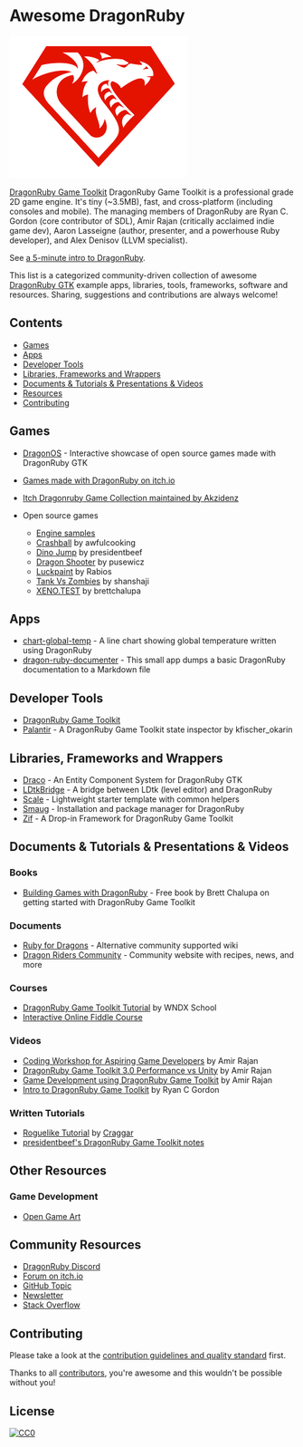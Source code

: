 # Awesome DragonRuby

![](./dragonruby-logo.png)

[DragonRuby Game Toolkit](http://dragonruby.org/toolkit/game) DragonRuby Game Toolkit is a professional grade 2D game engine. It's tiny (~3.5MB), fast, and cross-platform (including consoles and mobile). The managing members of DragonRuby are Ryan C. Gordon (core contributor of SDL), Amir Rajan (critically acclaimed indie game dev), Aaron Lasseigne (author, presenter, and a powerhouse Ruby developer), and Alex Denisov (LLVM specialist).

See [a 5-minute intro to DragonRuby](https://www.youtube.com/embed/DYBRzglsEzU).

This list is a categorized community-driven collection of awesome [DragonRuby GTK](https://dragonruby.org/toolkit/game) example apps, libraries, tools, frameworks, software and resources.
Sharing, suggestions and contributions are always welcome!

## Contents

  - [Games](#games)
  - [Apps](#apps)
  - [Developer Tools](#developer-tools)
  - [Libraries, Frameworks and Wrappers](#libraries-frameworks-and-wrappers)
  - [Documents & Tutorials & Presentations & Videos](#documents--tutorials--presentations--videos)
  - [Resources](#other-resources)
  - [Contributing](#contributing)

## Games

* [DragonOS](https://dragonridersunite.itch.io/dragon-os) - Interactive showcase of open source games made with DragonRuby GTK
* [Games made with DragonRuby on itch.io](https://itch.io/games/tag-dragonruby)
* [Itch Dragonruby Game Collection maintained by Akzidenz](https://itch.io/c/1043933/dragonruby)

* Open source games
  * [Engine samples](https://github.com/DragonRuby/dragonruby-game-toolkit-contrib/tree/master/samples)
  * [Crashball](https://github.com/awfulcooking/Crashball) by awfulcooking
  * [Dino Jump](https://github.com/presidentbeef/dino_jump) by presidentbeef
  * [Dragon Shooter](https://github.com/pusewicz/dragon-shooter) by pusewicz
  * [Luckpaint](https://github.com/Rabios/luckpaint) by Rabios
  * [Tank Vs Zombies](https://github.com/shanshaji/Tank-Vs-Zombie-Game-Ruby) by shanshaji
  * [XENO.TEST](https://github.com/brettchalupa/xeno.test) by brettchalupa

## Apps

* [chart-global-temp](https://github.com/jasemagee/chart-global-temp/) - A line chart showing global temperature written using DragonRuby
* [dragon-ruby-documenter](https://github.com/ediathome/dragon-ruby-documenter) - This small app dumps a basic DragonRuby documentation to a Markdown file

## Developer Tools

* [DragonRuby Game Toolkit](https://dragonruby.itch.io/dragonruby-gtk)
* [Palantir](https://kfischer-okarin.itch.io/palantir) - A DragonRuby Game Toolkit state inspector by kfischer_okarin

## Libraries, Frameworks and Wrappers

* [Draco](https://github.com/guitsaru/draco) - An Entity Component System for DragonRuby GTK
* [LDtkBridge](https://github.com/LittleB0xes/LDtkBridge) - A bridge between LDtk (level editor) and DragonRuby
* [Scale](https://github.com/DragonRidersUnite/scale) - Lightweight starter template with common helpers
* [Smaug](https://smaug.dev/) - Installation and package manager for DragonRuby
* [Zif](https://github.com/danhealy/dragonruby-zif) - A Drop-in Framework for DragonRuby Game Toolkit

## Documents & Tutorials & Presentations & Videos

### Books

* [Building Games with DragonRuby](https://book.dragonriders.community/) - Free book by Brett Chalupa on getting started with DragonRuby Game Toolkit

### Documents

* [Ruby for Dragons](https://ejectdrive.com/Ruby_for_Dragons/) - Alternative community supported wiki
* [Dragon Riders Community](https://www.dragonriders.community) - Community website with recipes, news, and more

### Courses

* [DragonRuby Game Toolkit Tutorial](http://dragonruby.school) by WNDX School
* [Interactive Online Fiddle Course](fiddle.dragonruby.org/)

### Videos

* [Coding Workshop for Aspiring Game Developers](https://www.youtube.com/watch?v=S3CFce1arC8) by Amir Rajan
* [DragonRuby Game Toolkit 3.0 Performance vs Unity](https://www.youtube.com/watch?v=MFR-dvsllA4) by Amir Rajan
* [Game Development using DragonRuby Game Toolkit](https://www.youtube.com/watch?v=ILdmGv_PY-0) by Amir Rajan
* [Intro to DragonRuby Game Toolkit](https://www.youtube.com/watch?v=DYBRzglsEzU) by Ryan C Gordon

### Written Tutorials

* [Roguelike Tutorial](https://github.com/Craggar/dragonruby_tutorials) by [Craggar](https://github.com/Craggar)
* [presidentbeef's DragonRuby Game Toolkit notes](https://dev.to/presidentbeef/api-levels-in-dragonruby-game-toolkit-4jb4)

## Other Resources

### Game Development

* [Open Game Art](https://opengameart.org)

## Community Resources

* [DragonRuby Discord](http://discord.dragonruby.org)
* [Forum on itch.io](https://dragonruby.itch.io/dragonruby-gtk/community)
* [GitHub Topic](https://github.com/topics/dragonruby)
* [Newsletter](dragonrubydispatch.com/)
* [Stack Overflow](https://stackoverflow.com/questions/tagged/dragonruby)

## Contributing

Please take a look at the [contribution guidelines and quality standard](https://github.com/DragonRidersUnite/awesome-dragonruby/blob/master/CONTRIBUTING.md) first.

Thanks to all [contributors](https://github.com/DragonRidersUnite/awesome-dragonruby/graphs/contributors), you're awesome and this wouldn't be possible without you!

## License

[![CC0](http://mirrors.creativecommons.org/presskit/buttons/88x31/svg/cc-zero.svg)](https://creativecommons.org/publicdomain/zero/1.0/)
